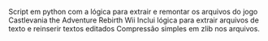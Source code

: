 Script em python com a lógica para extrair e remontar os arquivos do jogo Castlevania the Adventure Rebirth Wii
Inclui lógica para extrair arquivos de texto e reinserir textos editados
Compressão simples em zlib nos arquivos.
